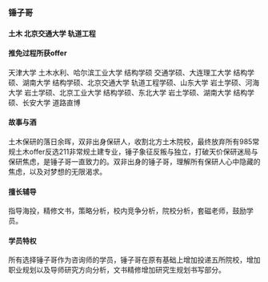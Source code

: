 ### 锤子哥 
#### 土木  北京交通大学  轨道工程

#### 推免过程所获offer
天津大学 土木水利、哈尔滨工业大学 结构学硕 交通学硕、大连理工大学 结构学硕、湖南大学 结构学硕、北京交通大学 轨道工程学硕、山东大学 岩土学硕、河海大学 岩土学硕、北京工业大学 结构学硕、东北大学 岩土学硕、湖南大学 结构学硕、长安大学 道路直博  

#### 故事与酒
土木保研的落日余晖，双非出身保研人，收割北方土木院校，最终放弃所有985常规土木offer反选211非常规土建专业，锤子象征反叛与独立，打破天价保研迷局与保研焦虑，是锤子哥一直致力的。双非出身的锤子哥，理解所有保研人心中隐藏的焦虑，以及对梦想的无限渴求。

#### 擅长辅导
指导海投，精修文书，策略分析，校内竞争分析，院校分析，套磁老师，鼓励学员。

#### 学员特权
所有选择锤子哥作为咨询师的学员，锤子哥在原有基础上增加投递五所院校，增加职业规划以及导师研究方向分析，文书精修增加研究生规划书写部分。